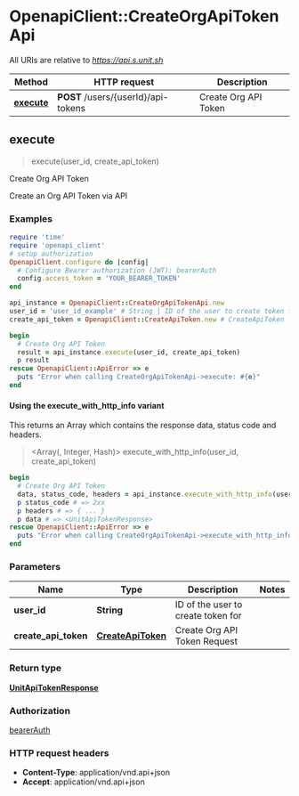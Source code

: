 # OpenapiClient::CreateOrgApiTokenApi

All URIs are relative to *https://api.s.unit.sh*

| Method | HTTP request | Description |
| ------ | ------------ | ----------- |
| [**execute**](CreateOrgApiTokenApi.md#execute) | **POST** /users/{userId}/api-tokens | Create Org API Token |


## execute

> <UnitApiTokenResponse> execute(user_id, create_api_token)

Create Org API Token

Create an Org API Token via API 

### Examples

```ruby
require 'time'
require 'openapi_client'
# setup authorization
OpenapiClient.configure do |config|
  # Configure Bearer authorization (JWT): bearerAuth
  config.access_token = 'YOUR_BEARER_TOKEN'
end

api_instance = OpenapiClient::CreateOrgApiTokenApi.new
user_id = 'user_id_example' # String | ID of the user to create token for
create_api_token = OpenapiClient::CreateApiToken.new # CreateApiToken | Create Org API Token Request

begin
  # Create Org API Token
  result = api_instance.execute(user_id, create_api_token)
  p result
rescue OpenapiClient::ApiError => e
  puts "Error when calling CreateOrgApiTokenApi->execute: #{e}"
end
```

#### Using the execute_with_http_info variant

This returns an Array which contains the response data, status code and headers.

> <Array(<UnitApiTokenResponse>, Integer, Hash)> execute_with_http_info(user_id, create_api_token)

```ruby
begin
  # Create Org API Token
  data, status_code, headers = api_instance.execute_with_http_info(user_id, create_api_token)
  p status_code # => 2xx
  p headers # => { ... }
  p data # => <UnitApiTokenResponse>
rescue OpenapiClient::ApiError => e
  puts "Error when calling CreateOrgApiTokenApi->execute_with_http_info: #{e}"
end
```

### Parameters

| Name | Type | Description | Notes |
| ---- | ---- | ----------- | ----- |
| **user_id** | **String** | ID of the user to create token for |  |
| **create_api_token** | [**CreateApiToken**](CreateApiToken.md) | Create Org API Token Request |  |

### Return type

[**UnitApiTokenResponse**](UnitApiTokenResponse.md)

### Authorization

[bearerAuth](../README.md#bearerAuth)

### HTTP request headers

- **Content-Type**: application/vnd.api+json
- **Accept**: application/vnd.api+json

